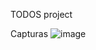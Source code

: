 TODOS project

Capturas
![image](https://github.com/slaeiko/vue-todos/assets/101062165/f92363c1-61c7-4530-b3e8-a087c2a00906)
